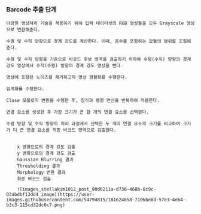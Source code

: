 ### Barcode 추출 단계

    다양한 영상처리 기술을 적용하기 위해 입력 데이터셋의 RGB 영상들을 모두 Grayscale 영상으로 변환해준다.

    수평 및 수직 방향으로 경계 강도를 계산한다. 이때, 음수를 포함하는 값들의 범위를 조절해준다.

    수평 및 수직 방향을 기준으로 바코드 후보 영역을 검출하기 위하여 수평(수직) 방향의 경계 강도 영상에서 수직(수평) 방향의 경계 강도 영상을 뺀다.

    영상에 포함된 노이즈를 제거하고자 영상 평활화를 수행한다.

    임계화를 수행한다.

    Close 모폴로지 변환을 수행한 후, 침식과 팽창 연산을 반복하여 적용한다.

    연결 요소를 생성한 후 가장 크기가 큰 한 개의 연결 요소를 선택한다.

    수평 방향 및 수직 방향의 처리 과정에서 선택한 두 개의 연결 요소의 크기를 비교하여 크기가 더 큰 연결 요소를 최종 바코드 영역으로 검출한다.


        x 방향으로의 경계 강도 검출
        y 방향으로의 경계 강도 검출
        Gaussian Blurring 결과
        Thresholding 결과
        Morphology 변환 결과
        최종 바코드 검출
        
        ![images_stellakim1012_post_90d6211a-d736-468b-8c9c-03abdbf13dd4_image](https://user-images.githubusercontent.com/54794815/181624658-7106be8d-57e3-4e64-b3c3-115cd32dc6c7.png)
